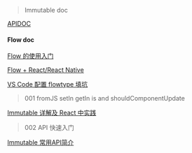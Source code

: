 
> Immutable doc

   [APIDOC](http://facebook.github.io/immutable-js/docs)

#### Flow doc
   [Flow 的使用入门](https://zhuanlan.zhihu.com/p/26204569)

[Flow + React/React Native](https://www.jianshu.com/p/27aa054cfa37)

   [VS Code 配置 flowtype 填坑](https://zhuanlan.zhihu.com/p/26310058)

    
> 001 fromJS setIn getIn is and shouldComponentUpdate

   [Immutable 详解及 React 中实践](https://github.com/camsong/blog/issues/3)

> 002 API 快速入门

   [Immutable 常用API简介](https://segmentfault.com/a/1190000010676878)
